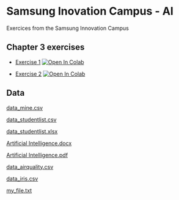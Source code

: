 # Samsung Inovation Campus - AI

Exercices from the Samsung Innovation Campus

## Chapter 3 exercises

* [Exercise 1](https://github.com/dborges14/SamsungInovationCampus_AI/blob/main/SIC_AI_Chapter.%2003_Coding%20Exercises/ex_0201.ipynb)  [![Open In Colab](https://colab.research.google.com/assets/colab-badge.svg)](https://colab.research.google.com/github/dborges14/SamsungInovationCampus_AI/blob/main/SIC_AI_Chapter.%2003_Coding%20Exercises/ex_0201.ipynb)

* [Exercise 2](https://github.com/dborges14/SamsungInovationCampus_AI/blob/main/SIC_AI_Chapter.%2003_Coding%20Exercises/ex_0202.ipynb)  [![Open In Colab](https://colab.research.google.com/assets/colab-badge.svg)](https://colab.research.google.com/github/dborges14/SamsungInovationCampus_AI/blob/main/SIC_AI_Chapter.%2003_Coding%20Exercises/ex_0202.ipynb)

## Data

[data_mine.csv](https://github.com/dborges14/SamsungInovationCampus_AI/files/7890111/data_mine.csv)

[data_studentlist.csv](https://github.com/dborges14/SamsungInovationCampus_AI/files/7890112/data_studentlist.csv)

[data_studentlist.xlsx](https://github.com/dborges14/SamsungInovationCampus_AI/files/7890113/data_studentlist.xlsx)

[Artificial Intelligence.docx](https://github.com/dborges14/SamsungInovationCampus_AI/files/7890114/Artificial.Intelligence.docx)

[Artificial Intelligence.pdf](https://github.com/dborges14/SamsungInovationCampus_AI/files/7890115/Artificial.Intelligence.pdf)

[data_airquality.csv](https://github.com/dborges14/SamsungInovationCampus_AI/files/7890117/data_airquality.csv)

[data_iris.csv](https://github.com/dborges14/SamsungInovationCampus_AI/files/7890118/data_iris.csv)

[my_file.txt](https://github.com/dborges14/SamsungInovationCampus_AI/files/7890119/my_file.txt)
